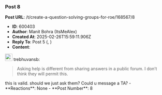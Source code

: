 ### Post 8
**Post URL**: /t/create-a-question-solving-groups-for-roe/168567/8
- **ID**: 600403
- **Author**: Manit Bohra (ItsMeAlex)
- **Created At**: 2025-02-26T15:59:11.906Z
- **Reply To**: Post 5 (, )
- **Content**:  
  <aside class="quote group-ds-students" data-username="trebhuvansb" data-post="5" data-topic="168567" data-full="true">
<div class="title">
<div class="quote-controls"></div>
<img alt="" width="24" height="24" src="https://dub1.discourse-cdn.com/flex013/user_avatar/discourse.onlinedegree.iitm.ac.in/trebhuvansb/48/109875_2.png" class="avatar"> trebhuvansb:</div>
<blockquote>
Asking help is different from sharing answers in a public forum. I don’t think they will permit this.
</blockquote>
</aside>
this is valid. should we just ask them? Could u message a TA?
- **Reactions**: None
- **Post Number**: 8

